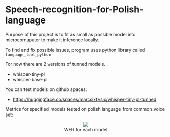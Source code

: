 # Speech-recognition-for-Polish-language
Purpose of this project is to fit as small as possible model into microcomuputer to make it inference locally.

To find and fix possible issues, program uses python library called ```language_tool_python```

For now there are 2 versions of tunned models.
- whisper-tiny-pl
- whisper-base-pl

You can test models on github spaces:
- https://huggingface.co/spaces/marcsixtysix/whisper-tiny-pl-tunned

Metrics for specified models tested on polish language from common_voice set:
<p align="center">
  <img src="https://github.com/user-attachments/assets/0692df3f-bc11-40fb-98dd-dce6bf377053" />
  <br />
  WER for each model
</p>
